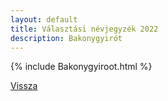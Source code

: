 ```yaml
---
layout: default
title: Választási névjegyzék 2022
description: Bakonygyirót
---
```


{% include Bakonygyiroot.html %}

[Vissza](./)